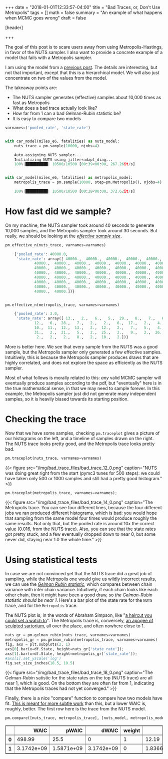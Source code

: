 +++
date = "2018-01-01T12:33:57-04:00"
title = "Bad Traces, or, Don't Use Metropolis"
tags = []
math = false
summary = "An example of what happens when MCMC goes wrong"
draft = false

[header]

+++
<meta name="twitter:image" content="/img/bad_trace_files/bad_trace_14_0.png">

The goal of this post is to scare users away from using Metropolis-Hastings, in favor of the NUTS sampler. I also want to provide a concrete example of a model that fails with a Metropolis sampler. 

I am using the model from a [previous post](https://colindcarroll.com/2017/12/07/does-this-convince-you-that-self-driving-cars-are-safe/).  The details are interesting, but not that important, except that this is a hierarchical model. We will also just concentrate on two of the values from the model.

The takeaway points are:

- The NUTS sampler generates (effective) samples about 10,000 times as fast as Metropolis
- What does a bad trace actually look like?
- How far from 1 can a bad Gelman-Rubin statistic be?
- It is easy to compare two models


```python
varnames=('pooled_rate', 'state_rate')


with car_model(miles_e6, fatalities) as nuts_model:
    nuts_trace = pm.sample(10000, njobs=4)

    Auto-assigning NUTS sampler...
    Initializing NUTS using jitter+adapt_diag...
    100%|██████████| 10500/10500 [00:39<00:00, 267.26it/s]


with car_model(miles_e6, fatalities) as metropolis_model:
    metropolis_trace = pm.sample(10000, step=pm.Metropolis(), njobs=4)

    100%|██████████| 10500/10500 [00:28<00:00, 372.62it/s]

```


# How fast did we sample?
On my machine, the NUTS sampler took around 40 seconds to generate 10,000 samples, and the Metropolis sampler took around 30 seconds.  But really, we should be looking at the [_effective sample size_](https://www.johndcook.com/blog/2017/06/27/effective-sample-size-for-mcmc/).


```python
pm.effective_n(nuts_trace, varnames=varnames)

    {'pooled_rate': 40000.0,
     'state_rate': array([ 40000.,  40000.,  40000.,  40000.,  40000.,  40000.,  40000.,
             40000.,  40000.,  40000.,  40000.,  40000.,  40000.,  40000.,
             40000.,  40000.,  40000.,  40000.,  40000.,  40000.,  40000.,
             40000.,  40000.,  40000.,  40000.,  40000.,  40000.,  40000.,
             40000.,  40000.,  40000.,  40000.,  40000.,  40000.,  40000.,
             40000.,  40000.,  40000.,  40000.,  40000.,  40000.,  40000.,
             40000.,  40000.,  40000.,  40000.,  40000.,  40000.,  40000.,
             40000.,  40000.])}


pm.effective_n(metropolis_trace, varnames=varnames)

    {'pooled_rate': 3.0,
     'state_rate': array([ 13.,   2.,   6.,   5.,  29.,   8.,   7.,   6.,   2.,  45.,  48.,
             12.,   6.,  28.,   7.,   2.,   2.,   6.,  17.,   2.,   4.,  17.,
             10.,  11.,  12.,  13.,   2.,  12.,   2.,   7.,   5.,   4.,  35.,
             31.,   2.,  21.,   5.,   2.,  25.,   2.,   9.,   2.,  26.,  24.,
              2.,   2.,   2.,   8.,   2.,  10.,   2.])}
```



More is better here.  We see that every sample from the NUTS was a good sample, but the Metropolis sampler only generated a few effective samples.  Intuitively, this is because the Metropolis sampler produces draws that are highly correlated, and does not explore the space as efficiently as the NUTS sampler.

Most of what follows is morally related to this: _any_ valid MCMC sampler will eventually produce samples according to the pdf, but "eventually" here is in the true mathematical sense, in that we may need to sample forever. In this example, the Metropolis sampler just did not generate many independent samples, so it is heavily biased towards its starting position.

# Checking the trace

Now that we have some samples, checking `pm.traceplot` gives a picture of our histograms on the left, and a timeline of samples drawn on the right.  The NUTS trace looks pretty good, and the Metropolis trace looks pretty bad.

```python
pm.traceplot(nuts_trace, varnames=varnames)
```

{{< figure src="/img/bad_trace_files/bad_trace_12_0.png" caption="NUTS was doing great right from the start (pymc3 tunes for 500 steps): we could have taken only 500 or 1000 samples and still had a pretty good histogram." >}}

```python
pm.traceplot(metropolis_trace, varnames=varnames);
```

{{< figure src="/img/bad_trace_files/bad_trace_14_0.png" caption="The Metropolis trace.  You can see four different lines, because the four different jobs we ran produced different histograms, which is bad: you would hope that sampling from the same model four times would produce roughly the same results. Not only that, but the pooled rate is around 10x the correct value (0.016, from the NUTS trace).  Also, you can see that the state rates got pretty stuck, and a few eventually dropped down to near 0, but some never did, staying near 1.0 the whole time." >}}


# Using statistical tests

In case we are not convinced yet that the NUTS trace did a great job of sampling, while the Metropolis one would give us wildly incorrect results, we can use the [_Gelman Rubin statistic_](http://docs.pymc.io/api/diagnostics.html#pymc3.diagnostics.gelman_rubin), which compares between chain variance with inter chain variance. Intuitively, if each chain looks like each other chain, then it might have been a good draw, so _the Gelman-Rubin statistic should be near 1_.  Here's a bar plot of the state rate for the `NUTS` trace, and for the `Metropolis` trace.

The NUTS plot is, in the words of Abraham Simpson, like "[a haircut you could set a watch to](https://www.youtube.com/watch?v=Ls8376jnLtI)".  The Metropolis trace is, conversely, [an apogee of sculpted sartorium](https://frinkiac.com/video/S07E08/0LpZ78EEpIYJKElB44OZ2qnvZG4=.gif), all over the place, and often nowhere close to 1.


```python
nuts_gr = pm.gelman_rubin(nuts_trace, varnames=varnames)
metropolis_gr = pm.gelman_rubin(metropolis_trace, varnames=varnames)
fig, axs = plt.subplots(2, 1)
axs[0].bar(x=df.State, height=nuts_gr['state_rate']);
axs[1].bar(x=df.State, height=metropolis_gr['state_rate']);
#axs[1].set_yscale('log')
fig.set_size_inches(18.5, 10.5)
```


{{< figure src="/img/bad_trace_files/bad_trace_18_0.png" caption="The Gelman-Rubin satistic for the state rates on the top (NUTS trace) are all near 1, which is good. On the bottom they are often far from 1, indicating that the Metropolis traces had not yet converged." >}}


Finally, there is a nice "compare" function to compare how two models have fit.  [This is meant for more subtle work](http://docs.pymc.io/notebooks/model_comparison.html) than this, but a lower WAIC is, roughly, better.  The first row here is the trace from the NUTS model.


```python
pm.compare([nuts_trace, metropolis_trace], [nuts_model, metropolis_model])
```




<div>
<style scoped>
    .dataframe tbody tr th:only-of-type {
        vertical-align: middle;
    }

    .dataframe tbody tr th {
        vertical-align: top;
    }

    .dataframe thead th {
        text-align: right;
    }
</style>
<table border="1" class="dataframe">
  <thead>
    <tr style="text-align: right;">
      <th></th>
      <th>WAIC</th>
      <th>pWAIC</th>
      <th>dWAIC</th>
      <th>weight</th>
      <th>SE</th>
      <th>dSE</th>
      <th>warning</th>
    </tr>
  </thead>
  <tbody>
    <tr>
      <th>0</th>
      <td>498.99</td>
      <td>25.5</td>
      <td>0</td>
      <td>1</td>
      <td>12.19</td>
      <td>0</td>
      <td>1</td>
    </tr>
    <tr>
      <th>1</th>
      <td>3.1742e+09</td>
      <td>1.5871e+09</td>
      <td>3.1742e+09</td>
      <td>0</td>
      <td>1.83667e+09</td>
      <td>1.83667e+09</td>
      <td>1</td>
    </tr>
  </tbody>
</table>
</div>


